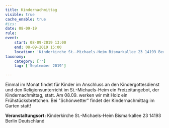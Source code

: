 ```yaml
---
title: Kindernachmittag
visible: true
cache_enable: true
#ics: 
date: 08-09-19
rule: 
event:
	start: 08-09-2019 13:00
	end: 08-09-2019 15:00
	location: 'Kinderkirche St.-Michaels-Heim Bismarkallee 23 14193 Berlin Deutschland'
taxonomy:
	category: ['']
	tag: ['September 2019']

---
```

Einmal im Monat findet für Kinder im Anschluss an den Kindergottesdienst und den Religionsunterricht im St.-Michaels-Heim ein Freizeitangebot, der Kindernachmittag, statt. Am 08.09. werken wir mit Holz ein Frühstücksbrettchen. Bei "Schönwetter" findet der Kindernachmittag im Garten statt!


**Veranstaltungsort:** Kinderkirche St.-Michaels-Heim
Bismarkallee 23
14193 Berlin
Deutschland

